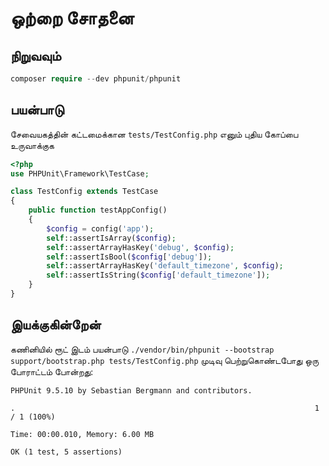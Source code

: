 # ஒற்றை சோதனை

## நிறுவவும்

```php
composer require --dev phpunit/phpunit
```

## பயன்பாடு

சேவையகத்தின் கட்டமைக்கான `tests/TestConfig.php` எனும் புதிய கோப்பை உருவாக்குக
```php
<?php
use PHPUnit\Framework\TestCase;

class TestConfig extends TestCase
{
    public function testAppConfig()
    {
        $config = config('app');
        self::assertIsArray($config);
        self::assertArrayHasKey('debug', $config);
        self::assertIsBool($config['debug']);
        self::assertArrayHasKey('default_timezone', $config);
        self::assertIsString($config['default_timezone']);
    }
}
```

## இயக்குகின்றேன்

கணினியில் ரூட் இடம் பயன்பாடு `./vendor/bin/phpunit --bootstrap support/bootstrap.php tests/TestConfig.php`
முடிவு பெற்றுகொண்டபோது ஒரு போராட்டம் போன்றது:
```
PHPUnit 9.5.10 by Sebastian Bergmann and contributors.

.                                                                   1 / 1 (100%)

Time: 00:00.010, Memory: 6.00 MB

OK (1 test, 5 assertions)
```
